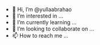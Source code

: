 - 👋 Hi, I’m @yullaabrahao
- 👀 I’m interested in ...
- 🌱 I’m currently learning ...
- 💞️ I’m looking to collaborate on ...
- 📫 How to reach me ...

<!---
yullaabrahao/yullaabrahao is a ✨ special ✨ repository because its `README.md` (this file) appears on your GitHub profile.
You can click the Preview link to take a look at your changes.
--->
